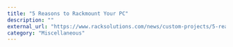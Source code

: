 ```yaml
---
title: "5 Reasons to Rackmount Your PC"
description: ""
external_url: "https://www.racksolutions.com/news/custom-projects/5-reasons-to-rackmount-pc/"
category: "Miscellaneous"
---
```

